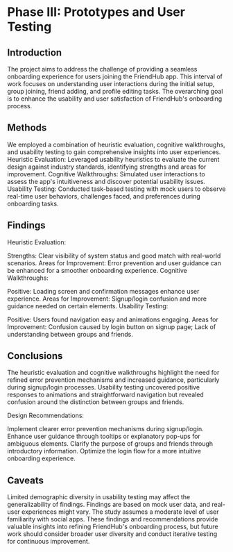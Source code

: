 # Phase III: Prototypes and User Testing

## Introduction

The project aims to address the challenge of providing a seamless onboarding experience for users joining the FriendHub app. This interval of work focuses on understanding user interactions during the initial setup, group joining, friend adding, and profile editing tasks. The overarching goal is to enhance the usability and user satisfaction of FriendHub's onboarding process.


## Methods

We employed a combination of heuristic evaluation, cognitive walkthroughs, and usability testing to gain comprehensive insights into user experiences. Heuristic Evaluation: Leveraged usability heuristics to evaluate the current design against industry standards, identifying strengths and areas for improvement. Cognitive Walkthroughs: Simulated user interactions to assess the app's intuitiveness and discover potential usability issues. Usability Testing: Conducted task-based testing with mock users to observe real-time user behaviors, challenges faced, and preferences during onboarding tasks.


## Findings

Heuristic Evaluation:

Strengths: Clear visibility of system status and good match with real-world scenarios.
Areas for Improvement: Error prevention and user guidance can be enhanced for a smoother onboarding experience.
Cognitive Walkthroughs:

Positive: Loading screen and confirmation messages enhance user experience.
Areas for Improvement: Signup/login confusion and more guidance needed on certain elements.
Usability Testing:

Positive: Users found navigation easy and animations engaging.
Areas for Improvement: Confusion caused by login button on signup page; Lack of understanding between groups and friends.


## Conclusions

The heuristic evaluation and cognitive walkthroughs highlight the need for refined error prevention mechanisms and increased guidance, particularly during signup/login processes. Usability testing uncovered positive responses to animations and straightforward navigation but revealed confusion around the distinction between groups and friends.

Design Recommendations:

Implement clearer error prevention mechanisms during signup/login.
Enhance user guidance through tooltips or explanatory pop-ups for ambiguous elements.
Clarify the purpose of groups and friends through introductory information.
Optimize the login flow for a more intuitive onboarding experience.


## Caveats

Limited demographic diversity in usability testing may affect the generalizability of findings.
Findings are based on mock user data, and real-user experiences might vary.
The study assumes a moderate level of user familiarity with social apps.
These findings and recommendations provide valuable insights into refining FriendHub's onboarding process, but future work should consider broader user diversity and conduct iterative testing for continuous improvement.


